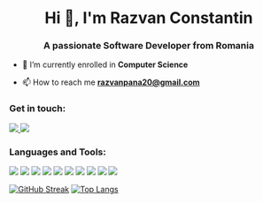 <h1 align="center">Hi 👋, I'm Razvan Constantin</h1>
<h3 align="center">A passionate Software Developer from Romania</h3>

- 🌱 I’m currently enrolled in **Computer Science**

- 📫 How to reach me **razvanpana20@gmail.com**

<h3 align="left"><b>Get in touch:</b></h3>
<a href="https://www.linkedin.com/in/r%C4%83zvan-constantin/"><img src="https://img.shields.io/badge/LinkedIn-0077B5?style=for-the-badge&logo=linkedin&logoColor=white" /> <a href="mailto:razvanpana20@gmail.com"><img src="https://img.shields.io/badge/Gmail-D14836?style=for-the-badge&logo=gmail&logoColor=white"></a>

<h3 align="left"><b>Languages and Tools:</b></h3>

<img src="https://img.shields.io/badge/JavaScript-323330?style=for-the-badge&logo=javascript&logoColor=F7DF1E" />  <img src="https://img.shields.io/badge/Python-14354C?style=for-the-badge&logo=python&logoColor=white" />  <img src="https://img.shields.io/badge/Node.js-43853D?style=for-the-badge&logo=node.js&logoColor=white" />  <img src="https://img.shields.io/badge/TypeScript-007ACC?style=for-the-badge&logo=typescript&logoColor=white" />  <img src="https://img.shields.io/badge/HTML5-E34F26?style=for-the-badge&logo=html5&logoColor=white" /> <img src="https://img.shields.io/badge/C-00599C?style=for-the-badge&logo=c&logoColor=white" />  <img src="https://img.shields.io/badge/Microsoft_Office-D83B01?style=for-the-badge&logo=microsoft-office&logoColor=white" />  <img src="https://img.shields.io/badge/MongoDB-4EA94B?style=for-the-badge&logo=mongodb&logoColor=white" /> <img src="https://img.shields.io/badge/Adobe%20Photoshop-31A8FF?style=for-the-badge&logo=Adobe%20Photoshop&logoColor=black" />  <img src="https://img.shields.io/badge/Figma-F24E1E?style=for-the-badge&logo=figma&logoColor=white" />

[![GitHub Streak](http://github-readme-streak-stats.herokuapp.com?user=constantinrazvan&theme=dark&background=000000)](https://git.io/streak-stats)
[![Top Langs](https://github-readme-stats.vercel.app/api/top-langs/?username=constantinrazvan&layout=compact&theme=vision-friendly-dark)](https://github.com/anuraghazra/github-readme-stats)
